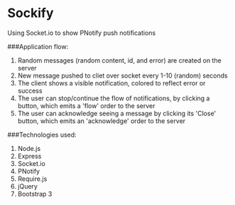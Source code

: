Sockify
=======

Using Socket.io to show PNotify push notifications

###Application flow:
1. Random messages (random content, id, and error) are created on the server
2. New message pushed to cliet over socket every 1-10 (random) seconds
3. The client shows a visible notification, colored to reflect error or success
4. The user can stop/continue the flow of notifications, by clicking a button, which emits a 'flow' order to the server
5. The user can acknowledge seeing a message by clicking its 'Close' button, which emits an 'acknowledge' order to the server

###Technologies used:
1. Node.js
2. Express
3. Socket.io
4. PNotify
5. Require.js
6. jQuery
7. Bootstrap 3